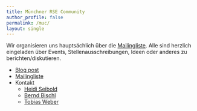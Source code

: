 ```yaml
---
title: Münchner RSE Community
author_profile: false
permalink: /muc/
layout: single
---
```


Wir organisieren uns hauptsächlich über die
[Mailingliste](https://lists.lrz.de/mailman/listinfo/rse).  Alle sind herzlich
eingeladen über Events, Stellenausschreibungen, Ideen oder anderes zu
berichten/diskutieren.


- [Blog post](https://www.de-rse.org/blog/2019/02/26/neue-rse-gruppen-in-m%C3%BCnchen-und-m%C3%BCnster.html)
- [Mailingliste](https://lists.lrz.de/mailman/listinfo/rse)
- Kontakt
  - [Heidi Seibold](https://www.osc.uni-muenchen.de/members/individual-members/seibold1/index.html)
  - [Bernd Bischl](http://www.compstat.statistik.uni-muenchen.de/people/bischl/)
  - [Tobias Weber](https://tobias.weber.userweb.mwn.de)
